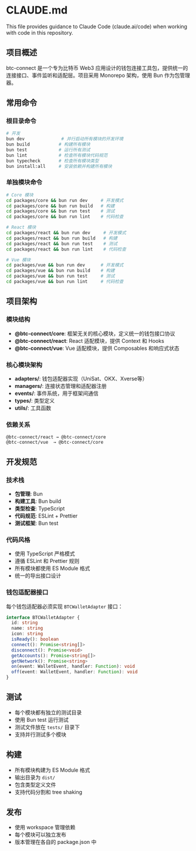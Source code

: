 # CLAUDE.md

This file provides guidance to Claude Code (claude.ai/code) when working with code in this repository.

## 项目概述

btc-connect 是一个专为比特币 Web3 应用设计的钱包连接工具包，提供统一的连接接口、事件监听和适配层。项目采用 Monorepo 架构，使用 Bun 作为包管理器。

## 常用命令

### 根目录命令
```bash
# 开发
bun dev              # 并行启动所有模块的开发环境
bun build           # 构建所有模块
bun test            # 运行所有测试
bun lint            # 检查所有模块代码规范
bun typecheck       # 检查所有模块类型
bun install:all     # 安装依赖并构建所有模块
```

### 单独模块命令
```bash
# Core 模块
cd packages/core && bun run dev     # 开发模式
cd packages/core && bun run build   # 构建
cd packages/core && bun run test    # 测试
cd packages/core && bun run lint    # 代码检查

# React 模块
cd packages/react && bun run dev     # 开发模式
cd packages/react && bun run build   # 构建
cd packages/react && bun run test    # 测试
cd packages/react && bun run lint    # 代码检查

# Vue 模块
cd packages/vue && bun run dev      # 开发模式
cd packages/vue && bun run build    # 构建
cd packages/vue && bun run test     # 测试
cd packages/vue && bun run lint     # 代码检查
```

## 项目架构

### 模块结构
- **@btc-connect/core**: 框架无关的核心模块，定义统一的钱包接口协议
- **@btc-connect/react**: React 适配模块，提供 Context 和 Hooks
- **@btc-connect/vue**: Vue 适配模块，提供 Composables 和响应式状态

### 核心模块架构
- **adapters/**: 钱包适配器实现（UniSat、OKX、Xverse等）
- **managers/**: 连接状态管理和适配器注册
- **events/**: 事件系统，用于框架间通信
- **types/**: 类型定义
- **utils/**: 工具函数

### 依赖关系
```
@btc-connect/react → @btc-connect/core
@btc-connect/vue  → @btc-connect/core
```

## 开发规范

### 技术栈
- **包管理**: Bun
- **构建工具**: Bun build
- **类型检查**: TypeScript
- **代码规范**: ESLint + Prettier
- **测试框架**: Bun test

### 代码风格
- 使用 TypeScript 严格模式
- 遵循 ESLint 和 Prettier 规则
- 所有模块都使用 ES Module 格式
- 统一的导出接口设计

### 钱包适配器接口
每个钱包适配器必须实现 `BTCWalletAdapter` 接口：
```typescript
interface BTCWalletAdapter {
  id: string
  name: string
  icon: string
  isReady(): boolean
  connect(): Promise<string[]>
  disconnect(): Promise<void>
  getAccounts(): Promise<string[]>
  getNetwork(): Promise<string>
  on(event: WalletEvent, handler: Function): void
  off(event: WalletEvent, handler: Function): void
}
```

## 测试

- 每个模块都有独立的测试目录
- 使用 Bun test 运行测试
- 测试文件放在 `tests/` 目录下
- 支持并行测试多个模块

## 构建

- 所有模块构建为 ES Module 格式
- 输出目录为 `dist/`
- 包含类型定义文件
- 支持代码分割和 tree shaking

## 发布

- 使用 workspace 管理依赖
- 每个模块可以独立发布
- 版本管理在各自的 package.json 中